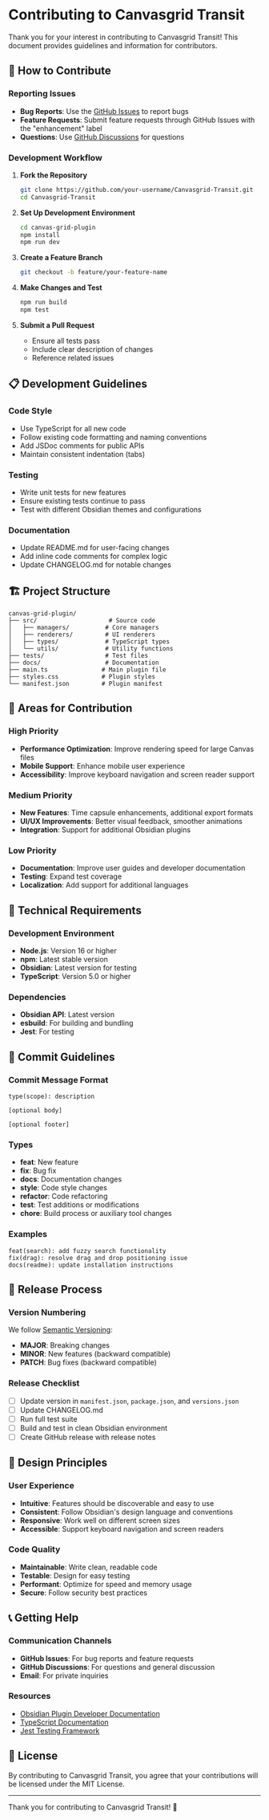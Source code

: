 # Contributing to Canvasgrid Transit

Thank you for your interest in contributing to Canvasgrid Transit! This document provides guidelines and information for contributors.

## 🤝 How to Contribute

### Reporting Issues
- **Bug Reports**: Use the [GitHub Issues](https://github.com/zhuzhige123/Canvasgrid-Transit/issues) to report bugs
- **Feature Requests**: Submit feature requests through GitHub Issues with the "enhancement" label
- **Questions**: Use [GitHub Discussions](https://github.com/zhuzhige123/Canvasgrid-Transit/discussions) for questions

### Development Workflow

1. **Fork the Repository**
   ```bash
   git clone https://github.com/your-username/Canvasgrid-Transit.git
   cd Canvasgrid-Transit
   ```

2. **Set Up Development Environment**
   ```bash
   cd canvas-grid-plugin
   npm install
   npm run dev
   ```

3. **Create a Feature Branch**
   ```bash
   git checkout -b feature/your-feature-name
   ```

4. **Make Changes and Test**
   ```bash
   npm run build
   npm test
   ```

5. **Submit a Pull Request**
   - Ensure all tests pass
   - Include clear description of changes
   - Reference related issues

## 📋 Development Guidelines

### Code Style
- Use TypeScript for all new code
- Follow existing code formatting and naming conventions
- Add JSDoc comments for public APIs
- Maintain consistent indentation (tabs)

### Testing
- Write unit tests for new features
- Ensure existing tests continue to pass
- Test with different Obsidian themes and configurations

### Documentation
- Update README.md for user-facing changes
- Add inline code comments for complex logic
- Update CHANGELOG.md for notable changes

## 🏗️ Project Structure

```
canvas-grid-plugin/
├── src/                    # Source code
│   ├── managers/          # Core managers
│   ├── renderers/         # UI renderers
│   ├── types/             # TypeScript types
│   └── utils/             # Utility functions
├── tests/                 # Test files
├── docs/                  # Documentation
├── main.ts               # Main plugin file
├── styles.css            # Plugin styles
└── manifest.json         # Plugin manifest
```

## 🎯 Areas for Contribution

### High Priority
- **Performance Optimization**: Improve rendering speed for large Canvas files
- **Mobile Support**: Enhance mobile user experience
- **Accessibility**: Improve keyboard navigation and screen reader support

### Medium Priority
- **New Features**: Time capsule enhancements, additional export formats
- **UI/UX Improvements**: Better visual feedback, smoother animations
- **Integration**: Support for additional Obsidian plugins

### Low Priority
- **Documentation**: Improve user guides and developer documentation
- **Testing**: Expand test coverage
- **Localization**: Add support for additional languages

## 🔧 Technical Requirements

### Development Environment
- **Node.js**: Version 16 or higher
- **npm**: Latest stable version
- **Obsidian**: Latest version for testing
- **TypeScript**: Version 5.0 or higher

### Dependencies
- **Obsidian API**: Latest version
- **esbuild**: For building and bundling
- **Jest**: For testing

## 📝 Commit Guidelines

### Commit Message Format
```
type(scope): description

[optional body]

[optional footer]
```

### Types
- **feat**: New feature
- **fix**: Bug fix
- **docs**: Documentation changes
- **style**: Code style changes
- **refactor**: Code refactoring
- **test**: Test additions or modifications
- **chore**: Build process or auxiliary tool changes

### Examples
```
feat(search): add fuzzy search functionality
fix(drag): resolve drag and drop positioning issue
docs(readme): update installation instructions
```

## 🚀 Release Process

### Version Numbering
We follow [Semantic Versioning](https://semver.org/):
- **MAJOR**: Breaking changes
- **MINOR**: New features (backward compatible)
- **PATCH**: Bug fixes (backward compatible)

### Release Checklist
- [ ] Update version in `manifest.json`, `package.json`, and `versions.json`
- [ ] Update CHANGELOG.md
- [ ] Run full test suite
- [ ] Build and test in clean Obsidian environment
- [ ] Create GitHub release with release notes

## 🎨 Design Principles

### User Experience
- **Intuitive**: Features should be discoverable and easy to use
- **Consistent**: Follow Obsidian's design language and conventions
- **Responsive**: Work well on different screen sizes
- **Accessible**: Support keyboard navigation and screen readers

### Code Quality
- **Maintainable**: Write clean, readable code
- **Testable**: Design for easy testing
- **Performant**: Optimize for speed and memory usage
- **Secure**: Follow security best practices

## 📞 Getting Help

### Communication Channels
- **GitHub Issues**: For bug reports and feature requests
- **GitHub Discussions**: For questions and general discussion
- **Email**: For private inquiries

### Resources
- [Obsidian Plugin Developer Documentation](https://docs.obsidian.md/Plugins/Getting+started/Build+a+plugin)
- [TypeScript Documentation](https://www.typescriptlang.org/docs/)
- [Jest Testing Framework](https://jestjs.io/docs/getting-started)

## 📄 License

By contributing to Canvasgrid Transit, you agree that your contributions will be licensed under the MIT License.

---

Thank you for contributing to Canvasgrid Transit! 🎉
